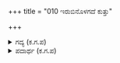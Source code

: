 +++
title = "010 ಇರುಬಿನೊಳಗದೆ ಕುತ್ತು"

+++

<details><summary>ಗದ್ಯ (ಕ.ಗ.ಪ) </summary>

10. ಆ ಇಕ್ಕಟ್ಟಾದ ಜಾಗದಲ್ಲಿದೆ.  ಹೊಡೆ. ಹೆಮ್ಮರದ ಮರೆಯಲ್ಲಿದೆ ತೋಡಿಟ್ಟೆಯಲ್ಲಿ ತಿವಿ. ಬಾಣ ತೊಡು. ಸಿಡಿವಲೆಯನ್ನು ಬೀಸು. ಎನ್ನುತ್ತಾ ಅಡವಿಯ ಮಧ್ಯೆ ಹುಡುಕುತ್ತಾ, ವಿವಿಧ ಬಲೆಗಳನ್ನು ಹರಡಿ, ಎಲೆಗಳ ತೋಟದಲ್ಲಿ ಆ ಜಿಂಕೆಯನ್ನು ಹಿಡಿದರು.
</details>

<details><summary>ಪದಾರ್ಥ (ಕ.ಗ.ಪ) </summary>

ಇರುಬು - ಇಕ್ಕಟ್ಟಾದ ಜಾಗ  
ತೋಡಿಟ್ಟೆ - ಎರಡು ತುದಿಗಳಿರುವ ಈಟಿ  
ಸಿಡಿವಲೆ - ಒಂದು ಬಗೆಯ ಬಲೆ
</details>
